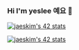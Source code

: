 ### Hi I'm yeslee 예요 👋


[![jaeskim's 42 stats](https://badge42.herokuapp.com/api/stats/yeslee)](https://github.com/JaeSeoKim/badge42)

<!-- 
이름, 이메일 가리기
privacyEmail=true
privacyName=true -->


[![jaeskim's 42 stats](https://badge42.herokuapp.com/api/stats/yeslee?cursus=C%20Piscine)](https://github.com/JaeSeoKim/badge42)

<!-- 
다크모드
darkmode=true -->


<!--
**yeslee-v/yeslee-v** is a ✨ _special_ ✨ repository because its `README.md` (this file) appears on your GitHub profile.

Here are some ideas to get you started:

- 🔭 I’m currently working on ...
- 🌱 I’m currently learning ...
- 👯 I’m looking to collaborate on ...
- 🤔 I’m looking for help with ...
- 💬 Ask me about ...
- 📫 How to reach me: ...
- 😄 Pronouns: ...
- ⚡ Fun fact: ...
-->
